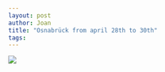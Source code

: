 ```yaml
---
layout: post
author: Joan
title: "Osnabrück from april 28th to 30th"
tags:
---
```

<img src="http://maps.googleapis.com/maps/api/staticmap?size=640x300&zoom=6&maptype=roadmap%5C&markers=size:mid%7Ccolor:red%7Clabel:1%7Cosnabruck&sensor=false"/>

